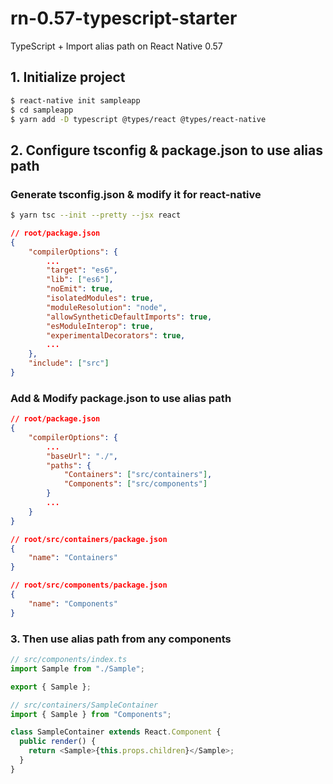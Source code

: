 # rn-0.57-typescript-starter

TypeScript + Import alias path on React Native 0.57

## 1. Initialize project

```bash
$ react-native init sampleapp
$ cd sampleapp
$ yarn add -D typescript @types/react @types/react-native
```

## 2. Configure tsconfig & package.json to use alias path

### Generate tsconfig.json & modify it for react-native

```bash
$ yarn tsc --init --pretty --jsx react
```

```json
// root/package.json
{
    "compilerOptions": {
        ...
        "target": "es6",
        "lib": ["es6"],
        "noEmit": true,
        "isolatedModules": true,
        "moduleResolution": "node",
        "allowSyntheticDefaultImports": true,
        "esModuleInterop": true,
        "experimentalDecorators": true,
        ...
    },
    "include": ["src"]
}
```

### Add & Modify package.json to use alias path

```json
// root/package.json
{
    "compilerOptions": {
        ...
        "baseUrl": "./",
        "paths": {
            "Containers": ["src/containers"],
            "Components": ["src/components"]
        }
        ...
    }
}
```

```json
// root/src/containers/package.json
{
    "name": "Containers"
}

// root/src/components/package.json
{
    "name": "Components"
}
```

### 3. Then use alias path from any components

```typescript
// src/components/index.ts
import Sample from "./Sample";

export { Sample };

// src/containers/SampleContainer
import { Sample } from "Components";

class SampleContainer extends React.Component {
  public render() {
    return <Sample>{this.props.children}</Sample>;
  }
}
```

